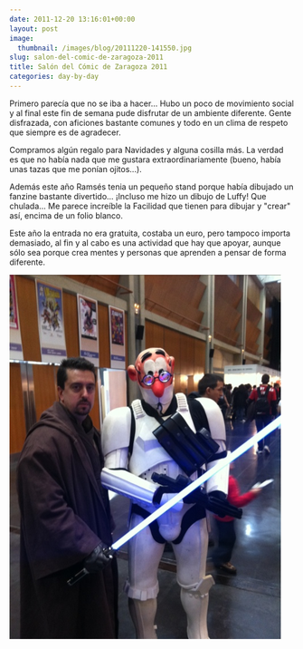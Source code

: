 ```yaml
---
date: 2011-12-20 13:16:01+00:00
layout: post
image:
  thumbnail: /images/blog/20111220-141550.jpg
slug: salon-del-comic-de-zaragoza-2011
title: Salón del Cómic de Zaragoza 2011
categories: day-by-day
---
```


Primero parecía que no se iba a hacer... Hubo un poco de movimiento social y al final este fin de semana pude disfrutar de un ambiente diferente. Gente disfrazada, con aficiones bastante comunes y todo en un clima de respeto que siempre es de agradecer.

Compramos algún regalo para Navidades y alguna cosilla más. La verdad es que no había nada que me gustara extraordinariamente (bueno, había unas tazas que me ponían ojitos...).

Además este año Ramsés tenia un pequeño stand porque había dibujado un fanzine bastante divertido... ¡Incluso me hizo un dibujo de Luffy! Que chulada... Me parece increíble la
Facilidad que tienen para dibujar y "crear" así, encima de un folio blanco.

Este año la entrada no era gratuita, costaba un euro, pero tampoco importa demasiado, al fin y al cabo es una actividad que hay que apoyar, aunque sólo sea porque crea mentes y personas que aprenden a pensar de forma diferente.

[![20111220-141550.jpg](/images/blog/20111220-141550.jpg)](/images/blog/20111220-141550.jpg)
